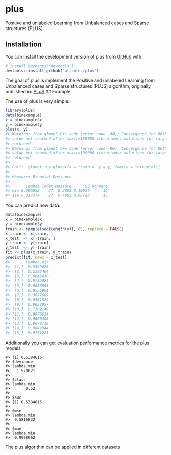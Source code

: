 
<!-- README.md is generated from README.Rmd. Please edit that file -->

# plus

<!-- badges: start -->
<!-- badges: end -->

Positive and unlabeled Learning from Unbalanced cases and Sparse
structures (PLUS)

## Installation

You can install the development version of plus from
[GitHub](https://github.com/alrobles/PLUS) with:

``` r
# install.packages("devtools")
devtools::install_github("alrobles/plus")
```

The goal of plus is implement the Positive and unlabeled Learning from
Unbalanced cases and Sparse structures (PLUS) algorithm, originally
published in:
[PLoS](https://journals.plos.org/ploscompbiol/article?id=10.1371/journal.pcbi.1009956)
\## Example

The use of plus is very simple:

``` r
library(plus)
data(binexample)
x = binexample$x
y = binexample$y
plus(x, y)
#> Warning: from glmnet C++ code (error code -80); Convergence for 80th lambda
#> value not reached after maxit=100000 iterations; solutions for larger lambdas
#> returned
#> Warning: from glmnet C++ code (error code -86); Convergence for 86th lambda
#> value not reached after maxit=100000 iterations; solutions for larger lambdas
#> returned
#> 
#> Call:  glmnet::cv.glmnet(x = train.X, y = y, family = "binomial") 
#> 
#> Measure: Binomial Deviance 
#> 
#>       Lambda Index Measure      SE Nonzero
#> min 0.006853    37  0.3883 0.10025      19
#> 1se 0.017374    27  0.4863 0.08725      15
```

You can predict new data:

``` r
data(binexample)
x = binexample$x
y = binexample$y
train <- sample(seq(length(y)), 85, replace = FALSE)
x_train <- x[train, ]
x_test  <- x[-train, ]
y_train <- y[train]
y_test  <- y[-train]
fit <- plus(x_train, y_train)
predict(fit, newx = x_test)
#>       lambda.min
#>  [1,]  0.9399620
#>  [2,]  0.2392404
#>  [3,]  0.6045430
#>  [4,]  0.9735024
#>  [5,]  0.9836893
#>  [6,]  0.9555901
#>  [7,]  0.9677669
#>  [8,]  0.8561529
#>  [9,]  0.9037057
#> [10,]  0.7302149
#> [11,]  0.9976634
#> [12,]  0.9600405
#> [13,]  0.9678719
#> [14,]  0.9649344
#> [15,]  0.9151221
```

Additionally you can get evaluation performance metrics for the plus
models

    #> [1] 0.5384615
    #> $deviance
    #> lambda.min 
    #>   1.570621 
    #> 
    #> $class
    #> lambda.min 
    #>       0.52 
    #> 
    #> $auc
    #> [1] 0.5384615
    #> 
    #> $mse
    #> lambda.min 
    #>  0.5816832 
    #> 
    #> $mae
    #> lambda.min 
    #>  0.9998962

The plus algorithm can be applied in different datasets
